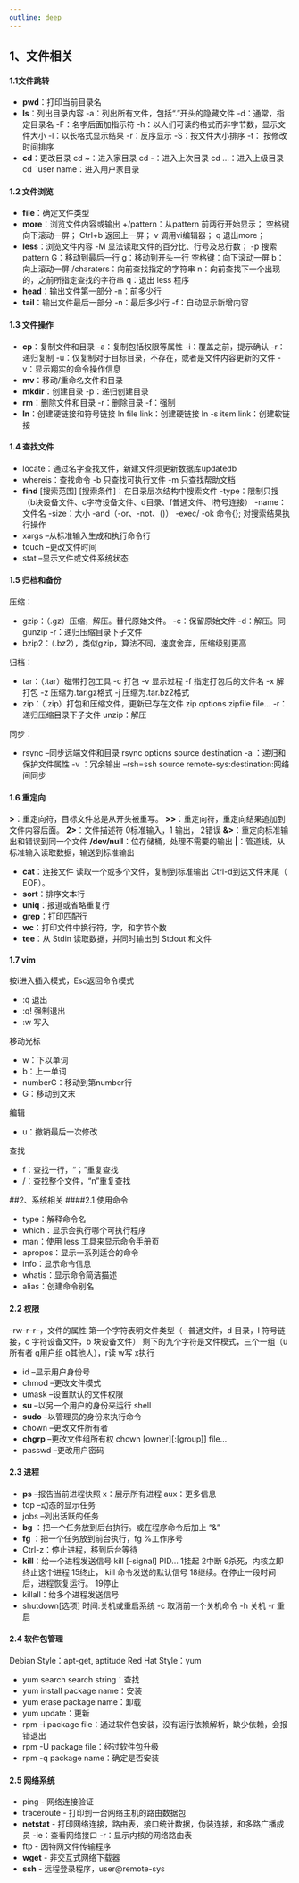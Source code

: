 ```yaml
---
outline: deep
---
```


## 1、文件相关



#### 1.1文件跳转

- **pwd**：打印当前目录名
- **ls**：列出目录内容 -a：列出所有文件，包括“.”开头的隐藏文件
  -d：通常，指定目录名
  -F：名字后面加指示符
  -h：以人们可读的格式而非字节数，显示文件大小
  -l：以长格式显示结果
  -r：反序显示
  -S：按文件大小排序
  -t： 按修改时间排序
- **cd**：更改目录
  cd ~：进入家目录
  cd -：进入上次目录
  cd …：进入上级目录
  cd ˜user name：进入用户家目录



#### 1.2 文件浏览

- **file**：确定文件类型
- **more**：浏览文件内容或输出
  +/pattern：从pattern 前两行开始显示；
  空格键 向下滚动一屏；
  Ctrl+b 返回上一屏；
  v 调用vi编辑器；
  q 退出more；
- **less**：浏览文件内容
  -M 显法读取文件的百分比、行号及总行数；
  -p 搜索pattern
  G：移动到最后一行
  g：移动到开头一行
  空格键：向下滚动一屏
  b：向上滚动一屏
  /charaters：向前查找指定的字符串
  n：向前查找下一个出现的，之前所指定查找的字符串
  q：退出 less 程序
- **head**：输出文件第一部分
  -n：前多少行
- **tail**：输出文件最后一部分
  -n：最后多少行
  -f：自动显示新增内容



#### 1.3 文件操作

- **cp**：复制文件和目录
  -a：复制包括权限等属性
  -i：覆盖之前，提示确认
  -r：递归复制
  -u：仅复制对于目标目录，不存在，或者是文件内容更新的文件
  -v：显示翔实的命令操作信息
- **mv**：移动/重命名文件和目录
- **mkdir**：创建目录
  -p：递归创建目录
- **rm**：删除文件和目录
  -r：删除目录
  -f：强制
- **ln**：创建硬链接和符号链接
  ln file link：创建硬链接
  ln -s item link：创建软链接



#### 1.4 查找文件

- locate：通过名字查找文件，新建文件须更新数据库updatedb
- whereis：查找命令
  -b 只查找可执行文件
  -m 只查找帮助文档
- **find** [搜索范围] [搜索条件]：在目录层次结构中搜索文件
  -type：限制只搜（b块设备文件、c字符设备文件、d目录、f普通文件、l符号连接）
  -name：文件名
  -size：大小
  -and（-or、-not、()）
  -exec/ -ok 命令{}; 对搜索结果执行操作
- xargs –从标准输入生成和执行命令行
- touch –更改文件时间
- stat –显示文件或文件系统状态



#### 1.5 归档和备份

压缩：

- gzip：（.gz）压缩，解压。替代原始文件。
  -c：保留原始文件
  -d：解压。同 gunzip
  -r：递归压缩目录下子文件
- bzip2：（.bz2），类似gzip，算法不同，速度舍弃，压缩级别更高

归档：

- tar：（.tar）磁带打包工具
  -c 打包
  -v 显示过程
  -f 指定打包后的文件名
  -x 解打包
  -z 压缩为.tar.gz格式
  -j 压缩为.tar.bz2格式
- zip：（.zip）打包和压缩文件，更新已存在文件
  zip options zipfile file…
  -r：递归压缩目录下子文件
  unzip：解压

同步：

- rsync –同步远端文件和目录
  rsync options source destination
  -a ：递归和保护文件属性
  -v ：冗余输出
  –rsh=ssh source remote-sys:destination:网络间同步



#### 1.6 重定向

**>**：重定向符，目标文件总是从开头被重写。
**>>**：重定向符，重定向结果追加到文件内容后面。
**2>**：文件描述符 0标准输入，1 输出， 2错误
**&>**：重定向标准输出和错误到同一个文件
**/dev/null**：位存储桶，处理不需要的输出
**|**：管道线，从标准输入读取数据，输送到标准输出

- **cat**：连接文件
  读取一个或多个文件，复制到标准输出
  Ctrl-d到达文件末尾（ EOF）。
- **sort**：排序文本行
- **uniq**：报道或省略重复行
- **grep**：打印匹配行
- **wc**：打印文件中换行符，字，和字节个数
- **tee**：从 Stdin 读取数据，并同时输出到 Stdout 和文件



#### 1.7 vim

按i进入插入模式，Esc返回命令模式

- :q 退出
- :q! 强制退出
- :w 写入

移动光标

- w：下以单词
- b：上一单词
- numberG：移动到第number行
- G：移动到文末

编辑

- u：撤销最后一次修改

查找

- f：查找一行，“；”重复查找
- /：查找整个文件，“n”重复查找

\##2、系统相关 ####2.1 使用命令

- type：解释命令名
- which：显示会执行哪个可执行程序
- man：使用 less 工具来显示命令手册页
- apropos：显示一系列适合的命令
- info：显示命令信息
- whatis：显示命令简洁描述
- alias：创建命令别名



#### 2.2 权限

-rw-r–r–，文件的属性
第一个字符表明文件类型（- 普通文件，d 目录，l 符号链接，c 字符设备文件，b 块设备文件）
剩下的九个字符是文件模式，三个一组（u所有者 g用户组 o其他人），r读 w写 x执行

- id –显示用户身份号
- chmod –更改文件模式
- umask –设置默认的文件权限
- **su** –以另一个用户的身份来运行 shell
- **sudo** –以管理员的身份来执行命令
- chown –更改文件所有者
- **chgrp** –更改文件组所有权 chown [owner][:[group]] file…
- passwd –更改用户密码



#### 2.3 进程

- **ps** –报告当前进程快照 x：展示所有进程 aux：更多信息
- top –动态的显示任务
- jobs –列出活跃的任务
- **bg** ：把一个任务放到后台执行。或在程序命令后加上 “&”
- **fg** ：把一个任务放到前台执行，fg %工作序号
- Ctrl-z：停止进程，移到后台等待
- **kill**：给一个进程发送信号
  kill [-signal] PID…
  1挂起
  2中断
  9杀死，内核立即终止这个进程
  15终止， kill 命令发送的默认信号
  18继续。在停止一段时间后，进程恢复运行。
  19停止
- killall：给多个进程发送信号
- shutdown[选项] 时间:关机或重启系统 -c 取消前一个关机命令 -h 关机 -r 重启



#### 2.4 软件包管理

Debian Style：apt-get, aptitude Red Hat Style：yum

- yum search search string：查找
- yum install package name：安装
- yum erase package name：卸载
- yum update：更新
- rpm -i package file：通过软件包安装，没有运行依赖解析，缺少依赖，会报错退出
- rpm -U package file：经过软件包升级
- rpm -q package name：确定是否安装



#### 2.5 网络系统

- ping - 网络连接验证
- traceroute - 打印到一台网络主机的路由数据包
- **netstat** - 打印网络连接，路由表，接口统计数据，伪装连接，和多路广播成员 -ie：查看网络接口 -r：显示内核的网络路由表
- ftp - 因特网文件传输程序
- **wget** - 非交互式网络下载器
- **ssh** - 远程登录程序，user@remote-sys